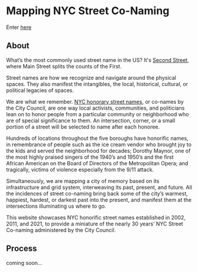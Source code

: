 # Mapping NYC Street Co-Naming

Enter [here](https://jessiejessje.github.io/nyc-street-conaming/)

## About


What’s the most commonly used street name in the US? It's [Second Street](https://fivethirtyeight.com/features/whats-the-most-common-street-name-in-america/), where Main Street splits the counts of the First. 

Street names are how we recognize and navigate around the physical spaces. They also manifest the intangibles, the local, historical, cultural, or political legacies of spaces.

We are what we remember. [NYC honorary street names](http://www.nycstreets.info/), or co-names by the City Council, are one way local activists, communities, and politicians lean on to honor people from a particular community or neighborhood who are of special significance to them. An intersection, corner, or a small portion of a street will be selected to name after each honoree. 

Hundreds of locations throughout the five boroughs have honorific names, in remembrance of people such as the ice cream vendor who brought joy to the kids and served the neighborhood for decades; Dorothy Maynor, one of the most highly praised singers of the 1940’s and 1950’s and the first African American on the Board of Directors of the Metropolitan Opera; and tragically, victims of violence especially from the 9/11 attack. 

Simultaneously, we are mapping a city of memory based on its infrastructure and grid system, interweaving its past, present, and future. All the incidences of street co-naming bring back some of the city’s warmest, happiest, hardest, or darkest past into the present, and manifest them at the intersections illuminating us where to go.

This website showcases NYC honorific street names established in 2002, 2011, and 2021, to provide a miniature of the nearly 30 years’ NYC Street Co-naming administered by the City Council.

## Process

coming soon...
